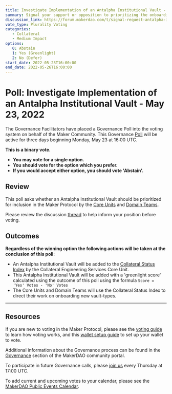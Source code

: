 ```yaml
---
title: Investigate Implementation of an Antalpha Institutional Vault - May 23, 2022
summary: Signal your support or opposition to prioritizing the onboarding of an Antalpha Institutional Vault
discussion_link: https://forum.makerdao.com/t/signal-request-antalpha-institutional-vault/15030
vote_type: Plurality Voting
categories:
   - Collateral
   - Medium Impact
options:
   0: Abstain
   1: Yes (Greenlight)
   2: No (Defer)
start_date: 2022-05-23T16:00:00
end_date: 2022-05-26T16:00:00
---
```

# Poll: Investigate Implementation of an Antalpha Institutional Vault - May 23, 2022

The Governance Facilitators have placed a Governance Poll into the voting system on behalf of the Maker Community. This Governance [Poll](https://community-development.makerdao.com/en/learn/governance/on-chain-gov) will be active for three days beginning Monday, May 23 at 16:00 UTC.

**This is a binary vote.** 
- **You may vote for a single option.** 
- **You should vote for the option which you prefer.**
- **If you would accept either option, you should vote 'Abstain'.**

## Review

This poll asks whether an Antalpha Institutional Vault should be prioritized for inclusion in the Maker Protocol by the [Core Units](https://mips.makerdao.com/mips/details/MIP38#mip38c2-core-unit-state) and [Domain Teams](https://mips.makerdao.com/mips/details/MIP7#mip7c2-the-current-domain-roles-list). 

Please review the discussion [thread](https://forum.makerdao.com/t/signal-request-antalpha-institutional-vault/15030) to help inform your position before voting.

## Outcomes

**Regardless of the winning option the following actions will be taken at the conclusion of this poll:**
* An Antalpha Institutional Vault will be added to the [Collateral Status Index](https://docs.google.com/spreadsheets/d/1PDf_CzhGa7mLuOUfX6Bz3WrnCjDRhIjmu-vDZMMw4Qc/edit#gid=1077340672) by the Collateral Engineering Services Core Unit. 
* This Antalpha Institutional Vault will be added with a 'greenlight score' calculated using the outcome of this poll using the formula `Score = 'Yes' Votes - 'No' Votes`
* The Core Units and Domain Teams will use the Collateral Status Index to direct their work on onboarding new vault-types.

---

## Resources

If you are new to voting in the Maker Protocol, please see the [voting guide](https://community-development.makerdao.com/en/learn/governance/how-voting-works/) to learn how voting works, and this [wallet setup guide](https://community-development.makerdao.com/en/learn/governance/voting-setup/) to set up your wallet to vote.

Additional information about the Governance process can be found in the [Governance](https://community-development.makerdao.com/en/learn/governance) section of the MakerDAO community portal.

To participate in future Governance calls, please [join us](https://github.com/makerdao/community/tree/master/governance/governance-and-risk-meetings) every Thursday at 17:00 UTC.

To add current and upcoming votes to your calendar, please see the [MakerDAO Public Events Calendar](https://calendar.google.com/calendar/embed?src=makerdao.com_3efhm2ghipksegl009ktniomdk%40group.calendar.google.com&ctz=UTC&mode=week&showCalendars=0&showPrint=0).